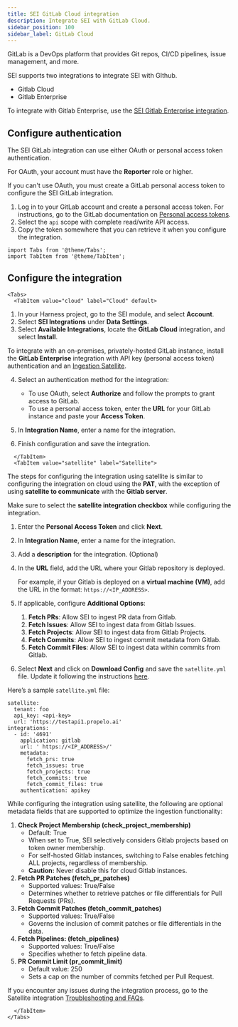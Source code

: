 ```yaml
---
title: SEI GitLab Cloud integration
description: Integrate SEI with GitLab Cloud.
sidebar_position: 100
sidebar_label: GitLab Cloud
---
```


GitLab is a DevOps platform that provides Git repos, CI/CD pipelines, issue management, and more.

SEI supports two integrations to integrate SEI with GIthub.&#x20;

* Gitlab Cloud
* Gitlab Enterprise

To integrate with Gitlab Enterprise, use the [SEI Gitlab Enterprise integration](./set-integration-gitlab-enterprise).

## Configure authentication

The SEI GitLab integration can use either OAuth or personal access token authentication.

For OAuth, your account must have the **Reporter** role or higher.

If you can't use OAuth, you must create a GitLab personal access token to configure the SEI GitLab integration.

1. Log in to your GitLab account and create a personal access token. For instructions, go to the GitLab documentation on [Personal access tokens](https://docs.gitlab.com/ee/user/profile/personal_access_tokens.html).
2. Select the `api` scope with complete read/write API access.
3. Copy the token somewhere that you can retrieve it when you configure the integration.

```mdx-code-block
import Tabs from '@theme/Tabs';
import TabItem from '@theme/TabItem';
```

## Configure the integration

```mdx-code-block
<Tabs>
  <TabItem value="cloud" label="Cloud" default>
```

1. In your Harness project, go to the SEI module, and select **Account**.
2. Select **SEI Integrations** under **Data Settings**.
3. Select **Available Integrations**, locate the **GitLab Cloud** integration, and select **Install**.

  To integrate with an on-premises, privately-hosted GitLab instance, install the **GitLab Enterprise** integration with API key (personal access token) authentication and an [Ingestion Satellite](/docs/software-engineering-insights/sei-ingestion-satellite/satellite-overview).

4. Select an authentication method for the integration:

   * To use OAuth, select **Authorize** and follow the prompts to grant access to GitLab.
   * To use a personal access token, enter the **URL** for your GitLab instance and paste your **Access Token**.

5. In **Integration Name**, enter a name for the integration.
6. Finish configuration and save the integration.

```mdx-code-block
  </TabItem>
  <TabItem value="satellite" label="Satellite">
```

The steps for configuring the integration using satellite is similar to configuring the integration on cloud using the **PAT**, with the exception of using **satellite to communicate** with the **Gitlab server**.

Make sure to select the **satellite integration checkbox** while configuring the integration.

1. Enter the **Personal Access Token** and click **Next**.
2. In **Integration Name**, enter a name for the integration.
3. Add a **description** for the integration. (Optional)
4. In the **URL** field, add the URL where your Gitlab repository is deployed. 
   
   For example, if your Gitlab is deployed on a **virtual machine (VM)**, add the URL in the format: `https://<IP_ADDRESS>`.

5. If applicable, configure **Additional Options**:
   1. **Fetch PRs**: Allow SEI to ingest PR data from Gitlab.
   2. **Fetch Issues**: Allow SEI to ingest data from Gitlab Issues.
   3. **Fetch Projects**: Allow SEI to ingest data from Gitlab Projects.
   4. **Fetch Commits**: Allow SEI to ingest commit metadata from Gitlab.
   5. **Fetch Commit Files**: Allow SEI to ingest data within commits from Gitlab.
6. Select **Next** and click on **Download Config** and save the `satellite.yml` file. Update it following the instructions [here](/docs/software-engineering-insights/sei-ingestion-satellite/satellite-overview).

Here’s a sample `satellite.yml` file:

```
satellite:
  tenant: foo
  api_key: <api-key>
  url: 'https://testapi1.propelo.ai'
integrations:
  - id: '4691'
    application: gitlab
    url: ' https://<IP_ADDRESS>/'
    metadata:
      fetch_prs: true
      fetch_issues: true
      fetch_projects: true
      fetch_commits: true
      fetch_commit_files: true
    authentication: apikey

```

While configuring the integration using satellite, the following are optional metadata fields that are supported to optimize the ingestion functionality:

1. **Check Project Membership (check_project_membership)**
   * Default: True
   * When set to True, SEI selectively considers Gitlab projects based on token owner membership.
   * For self-hosted Gitlab instances, switching to False enables fetching ALL projects, regardless of membership.
   * **Caution:** Never disable this for cloud Gitlab instances.
2. **Fetch PR Patches (fetch_pr_patches)**
   * Supported values: True/False
   * Determines whether to retrieve patches or file differentials for Pull Requests (PRs).
3. **Fetch Commit Patches (fetch_commit_patches)**
   * Supported values: True/False
   * Governs the inclusion of commit patches or file differentials in the data.
4. **Fetch Pipelines: (fetch_pipelines)**
   * Supported values: True/False
   * Specifies whether to fetch pipeline data.
5. **PR Commit Limit (pr_commit_limit)**
   * Default value: 250
   * Sets a cap on the number of commits fetched per Pull Request.

If you encounter any issues during the integration process, go to the Satellite integration [Troubleshooting and FAQs](/docs/software-engineering-insights/sei-ingestion-satellite/satellite-troubleshooting-and-faqs).

```mdx-code-block
  </TabItem>
</Tabs>
```